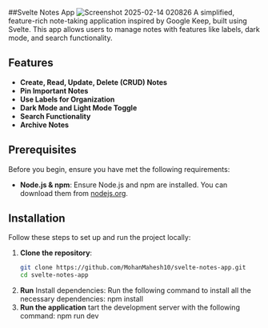  ##Svelte Notes App
 ![Screenshot 2025-02-14 020826](https://github.com/user-attachments/assets/3badd998-4126-4309-82a1-5aaed77f9816)
A simplified, feature-rich note-taking application inspired by Google Keep, built using Svelte. This app allows users to manage notes with features like labels, dark mode, and search functionality.

## Features

- **Create, Read, Update, Delete (CRUD) Notes**
- **Pin Important Notes**
- **Use Labels for Organization**
- **Dark Mode and Light Mode Toggle**
- **Search Functionality**
- **Archive Notes**

## Prerequisites

Before you begin, ensure you have met the following requirements:

- **Node.js & npm**: Ensure Node.js and npm are installed. You can download them from [nodejs.org](https://nodejs.org/).

## Installation

Follow these steps to set up and run the project locally:

1. **Clone the repository**:
   ```bash
   git clone https://github.com/MohanMahesh10/svelte-notes-app.git
   cd svelte-notes-app
2. **Run**
Install dependencies: Run the following command to install all the necessary dependencies:
   npm install
3. **Run the application**
tart the development server with the following command:
   npm run dev
    
